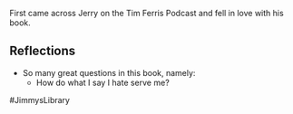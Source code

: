 First came across Jerry on the Tim Ferris Podcast and fell in love with his book. 

## Reflections
- So many great questions in this book, namely:
	- How do what I say I hate serve me? 

#JimmysLibrary